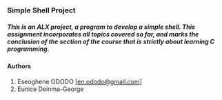 ### Simple Shell Project
##### This is an ALX project, a program to develop a simple shell. This assignment incorporates all topics covered so far, and marks the conclusion of the section of the course that is strictly about learning C programming.

#### Authors
1. Eseoghene ODODO [en.ododo@gmail.com] <br>
2. Eunice Deinma-George

